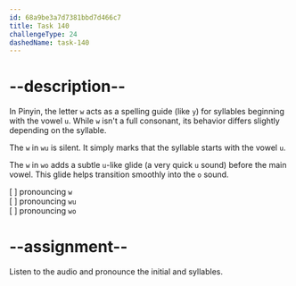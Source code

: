 ```yaml
---
id: 68a9be3a7d7381bbd7d466c7
title: Task 140
challengeType: 24
dashedName: task-140
---
```


<!--SPEAKING-->

<!-- (Audio) A: w, wu, wo -->

# --description--

In Pinyin, the letter `w` acts as a ​spelling guide​ (like `y`) for syllables beginning with the vowel `u`. While `w` isn't a full consonant, its behavior differs slightly depending on the syllable.

The `w` ​in `wu` is silent. It simply marks that the syllable starts with the vowel `u`.

The `w` in `wo` adds a subtle `u`-like glide (a very quick `u` sound) before the main vowel. This glide helps transition smoothly into the `o` sound.

[ ] pronouncing `w`  
[ ] pronouncing `wu`  
[ ] pronouncing `wo`

# --assignment--

Listen to the audio and pronounce the initial and syllables.
